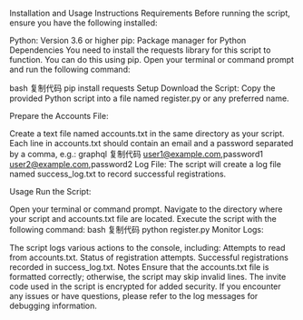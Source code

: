 Installation and Usage Instructions
Requirements
Before running the script, ensure you have the following installed:

Python: Version 3.6 or higher
pip: Package manager for Python
Dependencies
You need to install the requests library for this script to function. You can do this using pip. Open your terminal or command prompt and run the following command:

bash
复制代码
pip install requests
Setup
Download the Script: Copy the provided Python script into a file named register.py or any preferred name.

Prepare the Accounts File:

Create a text file named accounts.txt in the same directory as your script.
Each line in accounts.txt should contain an email and a password separated by a comma, e.g.:
graphql
复制代码
user1@example.com,password1
user2@example.com,password2
Log File: The script will create a log file named success_log.txt to record successful registrations.

Usage
Run the Script:

Open your terminal or command prompt.
Navigate to the directory where your script and accounts.txt file are located.
Execute the script with the following command:
bash
复制代码
python register.py
Monitor Logs:

The script logs various actions to the console, including:
Attempts to read from accounts.txt.
Status of registration attempts.
Successful registrations recorded in success_log.txt.
Notes
Ensure that the accounts.txt file is formatted correctly; otherwise, the script may skip invalid lines.
The invite code used in the script is encrypted for added security.
If you encounter any issues or have questions, please refer to the log messages for debugging information.

